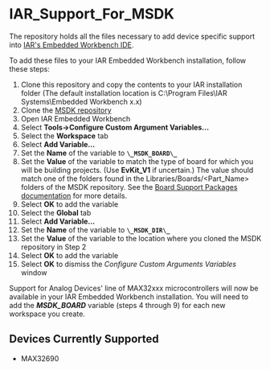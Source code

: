 # IAR_Support_For_MSDK
The repository holds all the files necessary to add device specific support into [IAR's Embedded Workbench IDE](https://www.iar.com/products/architectures/arm/).

To add these files to your IAR Embedded Workbench installation, follow these steps:

1. Clone this repository and copy the contents to your IAR installation folder  (The default installation location is C:\Program Files\IAR Systems\Embedded Workbench x.x)
2. Clone the [MSDK repository](https://github.com/Analog-Devices-MSDK/msdk)
3. Open IAR Embedded Workbench
4. Select **Tools->Configure Custom Argument Variables...**
5. Select the **Workspace** tab
6. Select **Add Variable...**
7. Set the **Name** of the variable to **`\_MSDK_BOARD\_`**
8. Set the **Value** of the variable to match the type of board for which you will be building projects. (Use **EvKit_V1** if uncertain.) The value should match one of the folders found in the Libraries/Boards/<Part_Name> folders of the MSDK repository.  See the [Board Support Packages documentation](https://analog-devices-msdk.github.io/msdk/USERGUIDE/#board-support-packages) for more details.
9. Select **OK** to add the variable
10. Select the **Global** tab
11. Select **Add Variable...**
12. Set the **Name** of the variable to **`\_MSDK_DIR\_`**
13. Set the **Value** of the variable to the location where you cloned the MSDK repository in Step 2
14. Select **OK** to add the variable
15. Select **OK** to dismiss the *Configure Custom Arguments Variables* window

Support for Analog Devices' line of MAX32xxx microcontrollers will now be available in your IAR Embedded Workbench installation.  You will need to add the **_MSDK_BOARD_** variable (steps 4 through 9) for each new workspace you create.  

## Devices Currently Supported
* MAX32690
